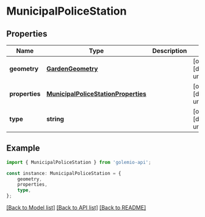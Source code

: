 # MunicipalPoliceStation


## Properties

Name | Type | Description | Notes
------------ | ------------- | ------------- | -------------
**geometry** | [**GardenGeometry**](GardenGeometry.md) |  | [optional] [default to undefined]
**properties** | [**MunicipalPoliceStationProperties**](MunicipalPoliceStationProperties.md) |  | [optional] [default to undefined]
**type** | **string** |  | [optional] [default to undefined]

## Example

```typescript
import { MunicipalPoliceStation } from 'golemio-api';

const instance: MunicipalPoliceStation = {
    geometry,
    properties,
    type,
};
```

[[Back to Model list]](../README.md#documentation-for-models) [[Back to API list]](../README.md#documentation-for-api-endpoints) [[Back to README]](../README.md)

